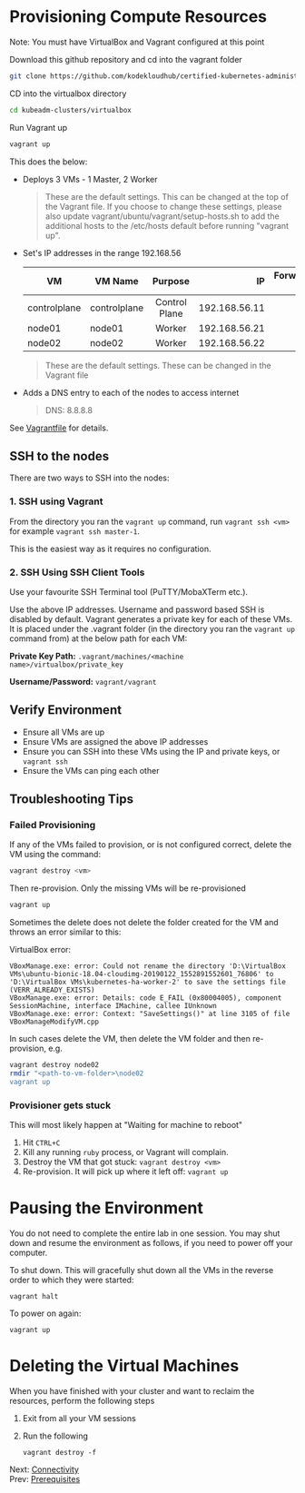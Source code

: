 # Provisioning Compute Resources

Note: You must have VirtualBox and Vagrant configured at this point

Download this github repository and cd into the vagrant folder

```bash
git clone https://github.com/kodekloudhub/certified-kubernetes-administrator-course.git
```

CD into the virtualbox directory

```bash
cd kubeadm-clusters/virtualbox
```

Run Vagrant up

```bash
vagrant up
```


This does the below:

- Deploys 3 VMs - 1 Master, 2 Worker
    > These are the default settings. This can be changed at the top of the Vagrant file.
    > If you choose to change these settings, please also update vagrant/ubuntu/vagrant/setup-hosts.sh
    > to add the additional hosts to the /etc/hosts default before running "vagrant up".

- Set's IP addresses in the range 192.168.56

    | VM            |  VM Name               | Purpose       | IP            | Forwarded Port   | RAM  |
    | ------------  | ---------------------- |:-------------:| -------------:| ----------------:|-----:|
    | controlplane  | controlplane           | Control Plane | 192.168.56.11 |     2711         | 2048 |
    | node01        | node01                 | Worker        | 192.168.56.21 |     2721         | 1024 |
    | node02        | node02                 | Worker        | 192.168.56.22 |     2722         | 1024 |

    > These are the default settings. These can be changed in the Vagrant file

- Adds a DNS entry to each of the nodes to access internet
    > DNS: 8.8.8.8

See [Vagrantfile](../Vagrantfile) for details.

## SSH to the nodes

There are two ways to SSH into the nodes:

### 1. SSH using Vagrant

  From the directory you ran the `vagrant up` command, run `vagrant ssh <vm>` for example `vagrant ssh master-1`.

  This is the easiest way as it requires no configuration.

### 2. SSH Using SSH Client Tools

Use your favourite SSH Terminal tool (PuTTY/MobaXTerm etc.).

Use the above IP addresses. Username and password based SSH is disabled by default.
Vagrant generates a private key for each of these VMs. It is placed under the .vagrant folder (in the directory you ran the `vagrant up` command from) at the below path for each VM:

**Private Key Path:** `.vagrant/machines/<machine name>/virtualbox/private_key`

**Username/Password:** `vagrant/vagrant`


## Verify Environment

- Ensure all VMs are up
- Ensure VMs are assigned the above IP addresses
- Ensure you can SSH into these VMs using the IP and private keys, or `vagrant ssh`
- Ensure the VMs can ping each other

## Troubleshooting Tips

### Failed Provisioning

If any of the VMs failed to provision, or is not configured correct, delete the VM using the command:

```bash
vagrant destroy <vm>
```

Then re-provision. Only the missing VMs will be re-provisioned

```bash
vagrant up
```


Sometimes the delete does not delete the folder created for the VM and throws an error similar to this:

VirtualBox error:

    VBoxManage.exe: error: Could not rename the directory 'D:\VirtualBox VMs\ubuntu-bionic-18.04-cloudimg-20190122_1552891552601_76806' to 'D:\VirtualBox VMs\kubernetes-ha-worker-2' to save the settings file (VERR_ALREADY_EXISTS)
    VBoxManage.exe: error: Details: code E_FAIL (0x80004005), component SessionMachine, interface IMachine, callee IUnknown
    VBoxManage.exe: error: Context: "SaveSettings()" at line 3105 of file VBoxManageModifyVM.cpp

In such cases delete the VM, then delete the VM folder and then re-provision, e.g.

```bash
vagrant destroy node02
rmdir "<path-to-vm-folder>\node02
vagrant up
```

### Provisioner gets stuck

This will most likely happen at "Waiting for machine to reboot"

1. Hit `CTRL+C`
1. Kill any running `ruby` process, or Vagrant will complain.
1. Destroy the VM that got stuck: `vagrant destroy <vm>`
1. Re-provision. It will pick up where it left off: `vagrant up`

# Pausing the Environment

You do not need to complete the entire lab in one session. You may shut down and resume the environment as follows, if you need to power off your computer.

To shut down. This will gracefully shut down all the VMs in the reverse order to which they were started:

```
vagrant halt
```

To power on again:

```
vagrant up
```

# Deleting the Virtual Machines

When you have finished with your cluster and want to reclaim the resources, perform the following steps

1. Exit from all your VM sessions
1. Run the following

    ```
    vagrant destroy -f
    ```

Next: [Connectivity](./03-connectivity.md)<br/>
Prev: [Prerequisites](./01-prerequisites.md)

